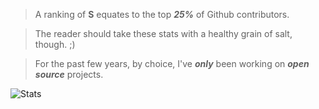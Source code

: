 >A ranking of **S** equates to the top ***25%*** of Github contributors.

>The reader should take these stats with a healthy grain of salt, though. ;)

>For the past few years, by choice, I've ***only*** been working on ***open source*** projects.

![Stats](https://github-readme-stats.vercel.app/api?username=objektwerks&show_icons=true&hide_border=true)
